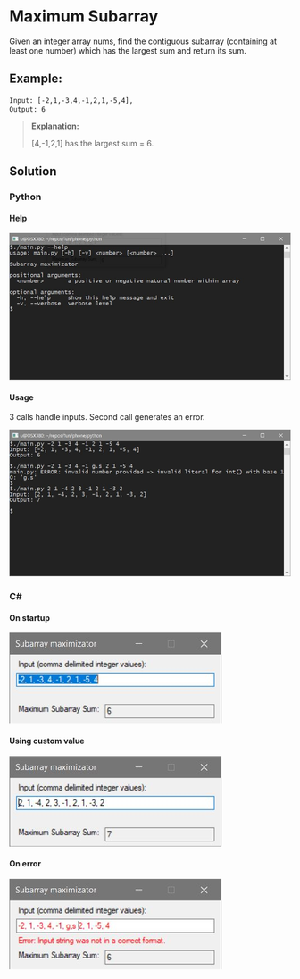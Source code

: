 # Maximum Subarray

Given an integer array nums, find the contiguous subarray (containing at least one number) which has the largest sum and return its sum.

## Example:

```
Input: [-2,1,-3,4,-1,2,1,-5,4],
Output: 6
```

> **Explanation:**
>
> [4,-1,2,1] has the largest sum = 6.

## Solution
### Python
#### Help
![help](screenshots/py-help.JPG)

#### Usage
3 calls handle inputs.
Second call generates an error.

![usage](screenshots/py-usage.JPG)

### C#
#### On startup
![initial](screenshots/cs-initial.JPG)

#### Using custom value
![custom](screenshots/cs-custom.JPG)

#### On error
![error](screenshots/cs-error.JPG)
